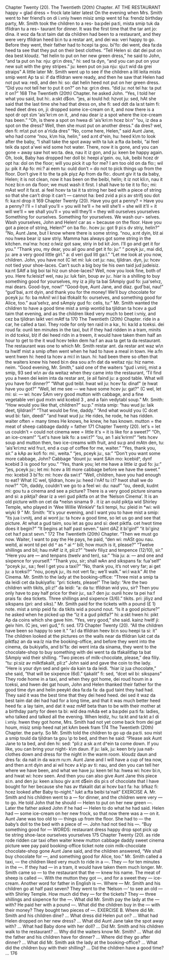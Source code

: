 Chapter Twenty (20). 
The Twentieth (20th) Chapter. 
AT THE RESTAURANT 
happy = glad 
dress = frock 
late 
later 
latest 
On the evening when Mrs. Smith went to her friend’s 
on di i.vniy hwen misiz smip went td ha: frendz 
birthday party, Mr. Smith took the children to a res- 
ba:pdei pa:ti, mista smip tuk da tfildran tu a res¬ 
taurant for dinner. It was the first time that the 
tar ant jo: dina. it woz da fa:st taim dat da 
children had been to a restaurant, and they were very 
tfildran heed bi:n tu a restar ant, and dei wa: veri 
happy to go. Before they went, their father had to 
hcepi ta gou. bi'fo: dei went, dea fa:da heed ta 
see that they put on their best clothes. “Tell Helen 
si: dat dei put on dea best kloudz. “tel helin 
to put on her new green dress,” he said to John, “and 
ta put on ha: nju: gri:n dres,” hi: sed ta dyn, “and 
you can put on your new suit with the grey stripes.” 
ju: keen put on jua nju: sju:t wid da grei straips” 
A little later Mr. Smith went up to see if the children 
a litl leita mista smip went Ap ta si: if da tfildran 
were ready, and then he saw that Helen had not put 
wa: redi, and den hi: so: dat helin heed not put 
on her green dress. “Did you not tell her to put it on?” 
on ha: gri:n dres. “did ju: not tel ha: ta put it on?” 
168 
The Twentieth (20th) Chapter. 
he asked John. “Yes, I told her what you said, but 
hi:. a:skt d$on. “jes, ai tould hd: hzvot ju: sed, hAt 
she said that the last time she had that dress on, she 
fi: sed ddt da la:st taim fi: heed deet dres on, ji: 
dropped some ice-cream on it, and now there is a spot 
dr opt s\m 'ais'kri:m on it, ,and nau dear iz a spot 
where the ice-cream has been.” “Oh, is there a spot on 
hwea di 'ais'kri:m hcez bi:n” “ou, iz dea a spot on 
the dress? Well, then she must put on another dress.” 
da dres? wel, den fi: m\st put on a'n\da dres” 
“No, come here, Helen,” said Aunt Jane, who had come 
“nou, k\m hia, helin,” sed a:nt d^ein, hu: heed k\m 
to look after the baby, “I shall take the spot away with 
ta luk a:fta da beibi, “ai feel teik da spot a'wei wid 
some hot water. There, now it is gone, and you can gone = away 
saw hot wo:ta. dea, nau it iz gon, and ju: keen 
be happy again. Oh, look, Baby has dropped her doll 
bi: heepi a'gein. ou, luk, beibi hcez dr opt ha: dol 
on the floor; will you pick it up for me? I am too old 
on da flo:; wil ju: pik it Ap fo: mi:? ai eem tu: ould 
don’t = do not 
to pick things up from the floor. Don’t give it to the 
ta pik piyz Ap from da flo:. dount giv it ta da 
baby, Helen; it is not clean, now it has been on the 
beibi, helin; it iz not kli:n, nau it hcez bi:n on da 
floor; we must wash it first. I shall have to tie it to 
flo:; mi: mAst wof it fa:st. ai feel hcev ta tai it ta 
string 
her bed with a piece of string so that she can’t drop it can’t — cannot 
ha: bed zvid a pi:s av strifj sou dot fi: ka:nl drop it 
169 
Chapter Twenty (20). 
Have you got a 
penny? = Have 
you a penny? 
I’ll = I shall 
you’ll = you will 
he’ll = he will 
she’ll = she will 
it’ll = it will 
we’ll = we shall 
you’ll = you will 
they’ll = they 
will 
ourselves 
yourselves 
Something for 
ourselves. 
Something for 
yourselves. 
We wash our¬ 
selves. 
Wash yourselves, 
John and Helen! 
car 
as = because 
on the floor. Have you got a piece of string, Helen?” 
on ba flo:. hcev ju: got 9 pi:s dv striy, helin?” 
“No, Aunt Jane, but I know where there is some string. 
“nou, a:nt dyin, b\t ai nou hwea bear iz saw striy. 
Mamma has always got some string in the kitchen. 
ma'ma: hcez o:lwiz got saw, striy in bd kit Jon. 
I’ll go and get it for you.” “Thank you, my dear, you 
ail gou and get it fo: ju:” “ pceyk ju:, mai did, ju: 
are a very good little girl.” 
a: d veri gud litl ga:l.” 
“Let me look at you now, children. John, you have not 
(C let mi: luk cet ju: nau, tjildran. dyn, ju: hcev not 
tied your shoe-laces. Can’t such a big boy tie his own 
taid jud judeisiz. ka:nt SAtf a big boi tai hiz oun 
shoe-laces? Well, now you look fine, both of you. Here 
fu:leisizf wel, nau ju: luk fain, boup av ju:. hiar 
is a shilling to buy something good for yourselves, my 
iz a jiliy ta bai SAmpiy gud fo: jua'selvz, mai 
dears. Good-bye, now!” “Good-bye, Aunt Jane, and 
diaz. gud'bai, nau!” “gud'bai, a:nt dyin, and 
thank you for the money! We’ll buy chocolate for 
pceyk ju: fo: ba mAni! wi:l bai tfokalit fo: 
ourselves, and something good for Alice, too.” 
aua'selvz, and sAmpiy gud fo: celis, tu:” 
Mr. Smith wanted the children to have a good time 
mist a smip wontid ba tjildran ta hcev a gud taim 
that evening, and as the children liked very much to 
beet i:vniy, and cez ba tjildran laikt veri mAtf ta 
170 
The Twentieth (20th) Chapter. 
ride in a car, he called a taxi. They rode for only ten 
raid in a ka:, hi: ka:ld a tceksi. dei roud fa: ounli ten 
minutes in the taxi, but if they had ridden in a tram, 
minits in dd tceksi, b\t if dei heed ridn in a treem, 
it would have taken them half an hour to get to the 
it wud hcev teikn dem ha:f an aua ta get ta da 
restaurant. The restaurant was one to which Mr. Smith 
restar ant. da restar ant waz w\n ta hwitf mist a smip 
often went when he had to have a meal in town. He 
a:fn went hwen hi: heed ta hcev a mi:l in taun. hi: 
had been there so often that the waiters knew his 
heed bi:n dea sou a:fn dat da weitaz nju: hiz 
name. 
neim. 
“Good evening, Mr. Smith,” said one of the waiters 
“gud i.vnirj, mist a smip, 93 sed w\n av da weitaz 
when they came into the restaurant, ‘Til find you a 
hwen dei keim inta da restar ant, (e ail faind ju: a 
good table. What will you have for dinner?” “What 
gud teibl. hwat wil ju: hcev fa: dinaf" (e hwat 
have you got?” “Well, let me see — we have some 
hcev ju: gat?" (C wel, let mi: si: — wi: hcev SAm 
very good mutton with cabbage, and a fine vegetable 
veri gud mxtn wid kcebid 3 , and a fain vedytabl 
soup.” Mr. Smith: “How would you like that, children?” 
su:p." mista smip: “hau wud ju: laik deet, tjildran?" 
“That would be fine, daddy.” “And what would you 
(C dcet wud bi: fain, deedi” “and hwat wud ju: 
He rides, he rode, 
he has ridden. 
waiter 
often = many 
times 
He knows, he 
knew, he has 
known. 
mutton = the 
meat of sheep 
cabbage 
daddy = father 
171 
Chapter Twenty (20). 
let's = let us 
couldn't = could 
not 
cinema 
wee = little 
it's = it is 
like for a sweet?” “Oh, an ice-cream!” “Let's have 
laik fo: a swi:t?” “ou, an 1 ais'krirm!” “lets hcev 
soup and mutton then, two ice-creams with fruit, and 
su:p and mAtn den, tu: 'ais'kri:mz wid fru:t, end 
a cup of coffee for me, waiter.” “Yes, thank you, sir.” 
a kAp av kofi fo: mi:, weita.” “jes, pceyk ju:, sa:” 
“Don't you want some more cabbage, John? Cabbage 
“dount ju: want SAin mo: kcebid^, dynf kcebid 3 
is good for you.” “Yes, thank you; let me have a little 
iz gud fo: ju:” “jes, pceyk ju:; let mi: hcev a litl 
more cabbage before we have the sweet.” 
mo: kcebid 3 bi'fo: mi: hcev da swi:t” 
“Well, children, have you had enough to eat? What 
(C wel, tjildran, hcev ju: heed i'nAf tu i:t? hwot 
shall we do now?” “Oh, daddy, couldn't we go to a 
feel wi: du: nauf” “ou, deedi, kudnt mi: gou tu a 
cinema and see a picture? There is a very good picture 
sinama and si: a piktja? dear iz a veri gud piktfa 
on at the ‘Nelson Cinema’. It is an old picture with 
on cet da *nelsn sinama 9 . it iz an ould piktja wid 
Shirley Temple, who played in ‘Wee Willie WinkieV' 
fa:li tempi, hu: pleid in *wi: wili wiyki 9 ” 
Mr. Smith: “It's your evening, and I want you to have 
mist a smip: “its jua i:vnitj, and ai wont ju: ta hcev 
a good time, so let us go and see that picture. At what 
a gud taim, sou let as gou and si: deet piktfa. cet hwot 
time does it begin?” “It begins at half past seven.” 
taint dAZ it bi'ginf” “it bi'ginz cet ha:f pa:st sevn.” 
172 
The Twentieth (20th) Chapter. 
“Then we must go now. Waiter, I want to pay the He pays, he paid, 
“den wi: mASt gou nau. weitd, ai wont td pei dd ^ as ^ ai ^‘ 
bill; how much is it, please?” “Twelve shillings and 
bil; hau mAtf iz it, pli:z?” “twelv filiyz and 
tenpence (12/10), sir.” “Here you are — and 
tenpans (twelv and ten), sa:” “hia ju: a: — and 
one and sixpence for yourself.” “Thank you, sir; shall 
wAn and sikspans fa: fua'self” “pceyk ju:, sa:; feel 
I get you a taxi?” “No, thank you, it’s not very far; 
ai get ju: a tceksi?” “nou, pceyk ju:, its not vert fa:; 
we’ll walk.” 
wi:l wa:k” 
At the Cinema. 
Mr. Smith to the lady at the booking-office: “Three 
mist a smip ta da leidi cet da bukiyafis: “pri: 
tickets, please!” The lady: “Are the two children with 
tikits, pli:z!” da leidi: “a: da tu: tfildran wid 
you, sir? Then you only have to pay half price for their 
ju:, sa:? den ju: ounli hcev ta pei ha:f prais fa: dea 
tickets. Three shillings and sixpence (3/6).” 
tikits. pri: jiliyz and sikspans (pri: and siks).” 
Mr. Smith paid for the tickets with a pound (£ 1) note. 
mist a smip peid fa: da tikits wid a pound nout. 
“Is it a good picture?” he asked when he picked up the 
“iz it a gud piktfa?” hi: a:skt hwen hi: pikt Ap da 
coins which she gave him. “Yes, very good,” she said. 
kainz hwitf ji: geiv him. (C jes, veri gud,” fi: sed. 
173 
Chapter Twenty (20). 
“All the children have been so happy to see it.” 
“a:l da tfildran heev bi:n sou heepi ta si: it” 
The children looked at the pictures on the walls near 
da tfildran lukt cat da piktfaz an da wa:lz nia 
the booking-office, and before they went into the cinema, 
da bukiyafis, and bi'fa: dei went inta da sinama, 
they went to the chocolate-shop to buy something with 
dei went ta da tfakalitfap ta bat SAmpiy wid 
their shilling. “Two pieces of milk-chocolate, please,” 
dea filiy. “tu: pi:siz av milktfakalit, pli:z” 
John said and gave the coin to the lady. “Here is your 
dyn sed and geiv da kain ta da leidi. “hiar iz jua 
chocolate,” she said, “that will be sixpence (6d).” 
tjakalit” fi: sed, “dcet wil bi: sikspans” 
They rode home in a taxi, and when they got home, 
dei roud houm in a tceksi, and hwen dei gat houm, 
John and Helen thanked their father for the good time 
dyn and helin peeykt dea fa:da fa: da gud taint 
they had had. They said it was the best time that they 
dei heed heed. dei sed it waz da best taim dat dei 
had had for a long time, and that it was much better 
heed heed fa: a lay taim, and dat it waz mAtf beta 
than to be with their mother at a birthday party for 
deen ta bi: wid dea mAda eet a ba:pdei pa:ti fa: 
ladies, who talked and talked all the evening. When 
leidiz, hu: ta:kt and ta:kt a:l di i.vniy. hwen 
they got home, Mrs. Smith had not yet come back from 
dei gat houm, misiz smip heed nat jet kAm beek fram 
174 
The Twentieth (20th) Chapter. 
the party. So Mr. Smith told the children to go up 
da pa:ti. sou mist a smip tould da tjildran ta gou \p 
to bed, and then he said: “Please ask Aunt Jane to 
ta bed, and den hi: sed: “pli:z a:sk a:nt d^ein ta 
come down. If you like, you can bring your night- 
k\m daun. if ju: laik, ju: keen briy jua nait- 
clothes down and dress for the night in the warm room. 
kloudz daun and dres fa: da nait in da wa:m ru:m. 
Aunt Jane and I will have a cup of tea now, and then 
a:nt dyin and ai wil hcev a k\p av ti: nau, and den 
you can tell her where we have been, and what we have 
ju: keen tel ha: hwea wi: hcev bi:n, and hwat wi: hcev 
seen. And then you can also give Aunt Jane this piece 
si:n. and den ju: keen a:lsou giv a:nt d$ein dis pi:s 
of chocolate that I have bought for her because she has 
av tfakalit dat ai hcev ba:t fa: ha: bfkaz fi: hcez 
looked after Baby to-night.” 
lukt a:fta beibi ta'nait” 
EXERCISE A. 
Mr. Smith and his children went to a — for dinner, 
and the children were very — to go. He told John 
that he should — Helen to put on her new green —. 
Later the father asked John if he had — Helen to do 
what he had said. Helen had — some ice-cream on her 
new frock, so that now there was a — on it. Aunt Jane 
was too old to — things up from the floor. She had to 
— the baby’s doll to the bed with a piece of —. John 
had not tied his —. “Buy something good for — 
WORDS: 
restaurant 
dress 
happy 
drop 
spot 
pick up 
tie 
string 
shoe-lace 
ourselves 
yourselves 
175 
Chapter Twenty (20). 
as 
ride 
rode 
ridden 
car 
taxi 
often 
waiter 
knew 
mutton 
cabbage 
daddy 
sweet 
cinema 
picture 
wee 
pay 
paid 
booking-office 
ticket 
note 
coin 
milk-chocolate 
chocolate-shop 
gone 
Aunt Jane said, and the children answered, “We shall 
buy chocolate for —, and something good for Alice, too.” 
Mr. Smith called a taxi, — the children liked very much 
to ride in a —. They — for ten minutes in the —. If 
they had — in a tram, it would have taken them much 
longer. Mr. Smith came so — to the restaurant that 
the — knew his name. The meat of sheep is called —. 
With the mutton they got —, and for a sweet they — 
ice-cream. Another word for father in English is —. 
Where — Mr. Smith and his children go at half past 
seven? They went to the ‘Nelson —’ to see an old 
— with Shirley Temple. How much did they — for 
the tickets? They — three shillings and sixpence for 
the —. What did Mr. Smith pay the lady at the — with? 
He paid her with a pound —. What did the children 
buy in the — with their money? They bought two 
pieces of —. 
EXERCISE B. 
Where did Mr. Smith and his children dine? ... What 
dress did Helen put on? ... What had Helen dropped 
on her new dress? ... What did Aunt Jane take the 
spot away with? ... What had Baby done with her 
doll? ... Did Mr. Smith and his children walk to the 
restaurant? ... Why did the waiters know Mr. Smith? 
... What did the father and his children have for dinner? 
... Where did they go after dinner? ... What did Mr. 
Smith ask the lady at the booking-office? ... What did 
the children buy with their shilling? ... Did the children 
have a good time? ... 
176 
